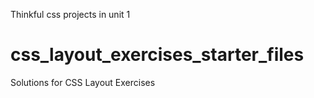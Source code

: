 Thinkful css projects in unit 1
# css_layout_exercises_starter_files
Solutions for CSS Layout Exercises

